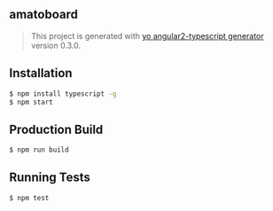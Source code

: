 ## amatoboard
> This project is generated with [yo angular2-typescript generator](https://github.com/shibbir/generator-angular2-typescript) version 0.3.0.

## Installation

```bash
$ npm install typescript -g
$ npm start
```

## Production Build
```bash
$ npm run build
```

## Running Tests
```bash
$ npm test
```
